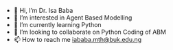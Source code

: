 - 👋 Hi, I’m Dr. Isa Baba
- 👀 I’m interested in Agent Based Modelling
- 🌱 I’m currently learning Python
- 💞️ I’m looking to collaborate on Python Coding of ABM
- 📫 How to reach me iababa.mth@buk.edu.ng

<!---
iababa/iababa is a ✨ special ✨ repository because its `README.md` (this file) appears on your GitHub profile.
You can click the Preview link to take a look at your changes.
--->
